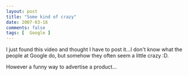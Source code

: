 ```yaml
---
layout: post
title: "Some kind of crazy"
date: 2007-03-16
comments: false
tags: [  Google ]
---
```


I just found this video and thought I have to post it...I don't know what the people at Google do, but somehow they often seem a little crazy :D.

However a funny way to advertise a product...

<object width="425" height="350"><param name="movie" value="http://www.youtube.com/v/uBbmiQhuAhU"></param><param name="wmode" value="transparent"></param><embed src="http://www.youtube.com/v/uBbmiQhuAhU" type="application/x-shockwave-flash" wmode="transparent" width="425" height="350"></embed></object>